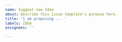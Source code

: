 ```yaml
---
name: Suggest new Idea
about: Describe this issue template's purpose here.
title: 'I am proposing ... '
labels: IDEA
assignees: ''

---
```



